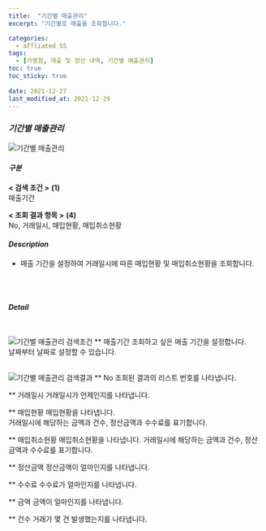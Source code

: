 ```yaml
---
title:  "기간별 매출관리"
excerpt: "기간별로 매출을 조회합니다."

categories:
  - affliated SS
tags:
  - [가맹점, 매출 및 정산 내역, 기간별 매출관리]
toc: true
toc_sticky: true
 
date: 2021-12-27
last_modified_at: 2021-12-29
---
```

### *기간별 매출관리*
![기간별 매출관리](https://user-images.githubusercontent.com/95394003/147636819-be321c57-57bf-44d1-8c95-fb84b63a34db.jpeg)

#### *구분* <br>
**< 검색 조건 >** **(1)**
<br>매출기간

**< 조회 결과 항목 >** **(4)**
<br>No, 거래일시, 매입현황, 매입취소현황

#### *Description*
- 매출 기간을 설정하여 거래일시에 따른 매입현황 및 매입취소현황을 조회합니다.
<br>
<br>

#### *Detail*
<br>

![기간별 매출관리 검색조건](https://user-images.githubusercontent.com/95394003/147636826-00031db5-0d29-4dad-98fc-f55cfe515149.jpeg)
** 매출기간
조회하고 싶은 매출 기간을 설정합니다.<br>날짜부터 날짜로 설정할 수 있습니다.
<br>
<br>

![기간별 매출관리 검색결과](https://user-images.githubusercontent.com/95394003/147636830-b8f4dc50-f8ad-4b82-8761-c559fe3dbb1e.jpeg)
** No
조회된 결과의 리스트 번호를 나타냅니다.

** 거래일시
거래일시가 언제인지를 나타냅니다.

** 매입현황
매입현황을 나타냅니다.<br>
거래일시에 해당하는 금액과 건수, 정산금액과 수수료를 표기합니다.

** 매입취소현황
매입취소현황을 나타냅니다.
거래일시에 해당하는 금액과 건수, 정산금액과 수수료를 표기합니다.

** 정산금액
정산금액이 얼마인지를 나타냅니다.

** 수수료
수수료가 얼마인지를 나타냅니다.

** 금액
금액이 얼마인지를 나타냅니다.

** 건수
거래가 몇 건 발생했는지를 나타냅니다.